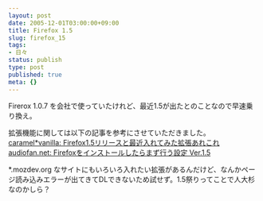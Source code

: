 ```yaml
---
layout: post
date: 2005-12-01T03:00:00+09:00
title: Firefox 1.5
slug: firefox_15
tags:
- 日々
status: publish
type: post
published: true
meta: {}
---
```

<p>Firerox 1.0.7 を会社で使っていたけれど、最近1.5が出たとのことなので早速乗り換え。</p><p>拡張機能に関しては以下の記事を参考にさせていただきました。<br /><a target="_blank" href="http://caramel-tea.com/2005/11/30/firefox15.php">caramel*vanilla: Firefox1.5リリースと最近入れてみた拡張あれこれ</a><br /><a target="_blank" href="http://audiofan.net/archives/2005/11/firefox_ver15.php">audiofan.net: Firefoxをインストールしたらまず行う設定 Ver.1.5</a><br /></p><p>*.mozdev.org なサイトにもいろいろ入れたい拡張があるんだけど、なんかページ読み込みエラーが出てきてDLできないため試せず。1.5祭りってことで人大杉なのかしら？ </p>
